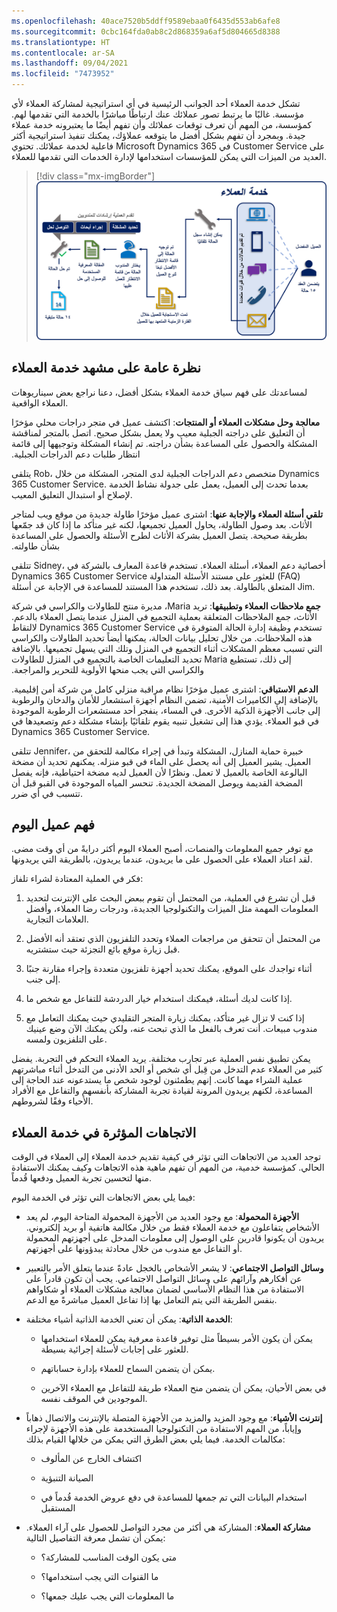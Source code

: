 ```yaml
---
ms.openlocfilehash: 40ace7520b5ddff9589ebaa0f6435d553ab6afe8
ms.sourcegitcommit: 0cbc164fda0ab8c2d868359a6af5d804665d8388
ms.translationtype: HT
ms.contentlocale: ar-SA
ms.lasthandoff: 09/04/2021
ms.locfileid: "7473952"
---
```

تشكل خدمة العملاء أحد الجوانب الرئيسية في أي استراتيجية لمشاركة العملاء لأي مؤسسة. غالبًا ما يرتبط تصور عملائك عنك ارتباطًا مباشرًا بالخدمة التي تقدمها لهم. كمؤسسة، من المهم أن تعرف توقعات عملائك وأن تفهم أيضًا ما يعتبرونه خدمة عملاء جيدة. وبمجرد أن تفهم بشكل أفضل ما يتوقعه عملاؤك، يمكنك تنفيذ استراتيجية أكثر فاعلية لخدمة عملائك. تحتوي Microsoft Dynamics في 365 Customer Service على العديد من الميزات التي يمكن للمؤسسات استخدامها لإدارة الخدمات التي تقدمها للعملاء.

> [!div class="mx-imgBorder"]
> [![رسم تخطيطي لسير مهمة حالة Customer Service.](../media/customer-engagement.png)](../media/customer-engagement.png#lightbox)

## <a name="overview-of-the-customer-service-landscape"></a>نظرة عامة على مشهد خدمة العملاء

لمساعدتك على فهم سياق خدمة العملاء بشكل أفضل، دعنا نراجع بعض سيناريوهات العملاء الواقعية.

**‬‏‫معالجة وحل مشكلات العملاء أو المنتجات‬‏‫**: اكتشف عميل في متجر دراجات محلي مؤخرًا أن التعليق على دراجته الجبلية معيب ولا يعمل بشكل صحيح. اتصل بالمتجر لمناقشة المشكلة والحصول على المساعدة بشأن دراجته. تم إنشاء المشكلة وتوجيهها إلى قائمة انتظار طلبات دعم الدراجات الجبلية.‬

يتلقى Rob، متخصص دعم الدراجات الجبلية لدى المتجر، المشكلة من خلال Dynamics 365 Customer Service. بعدما تحدث إلى العميل، يعمل على جدولة نشاط الخدمة لإصلاح أو استبدال التعليق المعيب.

**تلقي أسئلة العملاء والإجابة عنها‬‏‫**: اشترى عميل مؤخرًا طاولة جديدة من موقع ويب لمتاجر الأثاث.  بعد وصول الطاولة، يحاول العميل تجميعها، لكنه غير متأكد ما إذا كان قد جمّعها بطريقة صحيحة. يتصل العميل بشركة الأثاث لطرح الأسئلة والحصول على المساعدة بشأن طاولته.

تتلقى Sidney، أخصائية دعم العملاء، أسئلة العملاء. تستخدم قاعدة المعارف بالشركة في Dynamics 365 Customer Service للعثور على مستند الأسئلة المتداولة (FAQ) المتعلق بالطاولة. بعد ذلك، تستخدم هذا المستند للمساعدة في الإجابة عن أسئلة Jim.

**‬‏‫جمع ملاحظات العملاء وتطبيقها‬‏‫**: تريد Maria، مديرة منتج للطاولات والكراسي في شركة الأثاث، جمع الملاحظات المتعلقة بعملية التجميع في المنزل عندما يتصل العملاء بالدعم. تستخدم وظيفة إدارة الحالة المتوفرة في Dynamics 365 Customer Service لالتقاط هذه الملاحظات. من خلال تحليل بيانات الحالة، يمكنها أيضاً تحديد الطاولات والكراسي التي تسبب معظم المشكلات أثناء التجميع في المنزل وتلك التي يسهل تجميعها. بالإضافة إلى ذلك، تستطيع Maria تحديد التعليمات الخاصة بالتجميع في المنزل للطاولات والكراسي التي يجب منحها الأولوية للتحرير والمراجعة.

**الدعم الاستباقي**: اشترى عميل مؤخرًا نظام مراقبة منزلي كامل من شركة أمن إقليمية. بالإضافة إلى الكاميرات الأمنية، تضمن النظام أجهزة استشعار للأمان والدخان والرطوبة إلى جانب الأجهزة الذكية الأخرى. في المساء، ينفجر أحد مستشعرات الرطوبة الموجودة في قبو العملاء. يؤدي هذا إلى تشغيل تنبيه يقوم تلقائيًا بإنشاء مشكلة دعم وتصعيدها في Dynamics 365 Customer Service.  

تتلقى Jennifer، خبيرة حماية المنازل، المشكلة وتبدأ في إجراء مكالمة للتحقق من العميل. يشير العميل إلى أنه يحصل على الماء في قبو منزله. يمكنهم تحديد أن مضخة البالوعة الخاصة بالعميل لا تعمل. ونظرًا لأن العميل لديه مضخة احتياطية، فإنه يفصل المضخة القديمة ويوصل المضخة الجديدة. تنحسر المياه الموجودة في القبو قبل أن تتسبب في أي ضرر.  

## <a name="understanding-todays-customer"></a>فهم عميل اليوم

مع توفر جميع المعلومات والمنصات، ‏‫أصبح العملاء اليوم أكثر درايةً من أي وقت مضى.‬ لقد اعتاد العملاء على الحصول على ما يريدون، عندما يريدون، بالطريقة التي يريدونها.
 
فكر في العملية المعتادة لشراء تلفاز:

1.  قبل أن تشرع في العملية، من المحتمل أن تقوم ببعض البحث على الإنترنت لتحديد المعلومات المهمة مثل الميزات والتكنولوجيا الجديدة، ودرجات رضا العملاء، وأفضل العلامات التجارية. 

1.  من المحتمل أن تتحقق من مراجعات العملاء وتحدد التلفزيون الذي تعتقد أنه الأفضل قبل زيارة موقع بائع التجزئة حيث ستشتريه.
    
1.  أثناء تواجدك على الموقع، يمكنك تحديد أجهزة تلفزيون متعددة وإجراء مقارنة جنبًا إلى جنب.  

1.  إذا كانت لديك أسئلة، فيمكنك استخدام خيار الدردشة للتفاعل مع شخص ما. 

1.  إذا كنت لا تزال غير متأكد، يمكنك زيارة المتجر التقليدي حيث يمكنك التعامل مع مندوب مبيعات. أنت تعرف بالفعل ما الذي تبحث عنه، ولكن يمكنك الآن وضع عينيك على التلفزيون ولمسه.  

يمكن تطبيق نفس العملية عبر تجارب مختلفة. يريد العملاء التحكم في التجربة. يفضل كثير من العملاء عدم التدخل من قِبل أي شخص أو الحد الأدنى من التدخل أثناء مباشرتهم عملية الشراء مهما كانت. إنهم يطمئنون لوجود شخص ما يستدعونه عند الحاجة إلى المساعدة، لكنهم يريدون المرونة لقيادة تجربة المشاركة بأنفسهم والتفاعل مع الأفراد الأحياء وفقًا لشروطهم.

## <a name="trends-influencing-customer-service"></a>الاتجاهات المؤثرة في خدمة العملاء

توجد العديد من الاتجاهات التي تؤثر في كيفية تقديم خدمة العملاء إلى العملاء في الوقت الحالي. كمؤسسة خدمية، من المهم أن تفهم ماهية هذه الاتجاهات وكيف يمكنك الاستفادة منها لتحسين تجربة العميل ودفعها قُدماً. 

فيما يلي بعض الاتجاهات التي تؤثر في الخدمة اليوم:

- **الأجهزة المحمولة**: مع وجود العديد من الأجهزة المحمولة المتاحة اليوم، لم يعد الأشخاص يتفاعلون مع خدمة العملاء فقط من خلال مكالمة هاتفية أو بريد إلكتروني. يريدون أن يكونوا قادرين على الوصول إلى معلومات المدخل على أجهزتهم المحمولة أو التفاعل مع مندوب من خلال محادثة يبدؤونها على أجهزتهم. 

- **وسائل التواصل الاجتماعي**: لا يشعر الأشخاص بالخجل عادةً عندما يتعلق الأمر بالتعبير عن أفكارهم وآرائهم على وسائل التواصل الاجتماعي. يجب أن تكون قادراً على الاستفادة من هذا النظام الأساسي لضمان معالجة مشكلات العملاء أو شكاواهم بنفس الطريقة التي يتم التعامل بها إذا تفاعل العميل مباشرةً مع الدعم.

- **الخدمة الذاتية**: يمكن أن تعني الخدمة الذاتية أشياء مختلفة:

   - يمكن أن يكون الأمر بسيطاً مثل توفير قاعدة معرفية يمكن للعملاء استخدامها للعثور على إجابات لأسئلة إجرائية بسيطة.
    
   - يمكن أن يتضمن السماح للعملاء بإدارة حساباتهم.

   - في بعض الأحيان، يمكن أن يتضمن منح العملاء طريقة للتفاعل مع العملاء الآخرين الموجودين في الموقف نفسه.

- **إنترنت الأشياء**: مع وجود المزيد والمزيد من الأجهزة المتصلة بالإنترنت والاتصال ذهاباً وإياباً، من المهم الاستفادة من التكنولوجيا المستخدمة على هذه الأجهزة لإجراء مكالمات الخدمة. فيما يلي بعض الطرق التي يمكن من خلالها القيام بذلك:

   - اكتشاف الخارج عن المألوف

   - الصيانة التنبؤية

   - استخدام البيانات التي تم جمعها للمساعدة في دفع عروض الخدمة قُدماً في المستقبل

- **مشاركة العملاء**: المشاركة هي أكثر من مجرد التواصل للحصول على آراء العملاء. يمكن أن تشمل معرفة التفاصيل التالية:

   - متى يكون الوقت المناسب للمشاركة؟

   - ما القنوات التي يجب استخدامها؟

   - ما المعلومات التي يجب عليك جمعها؟

